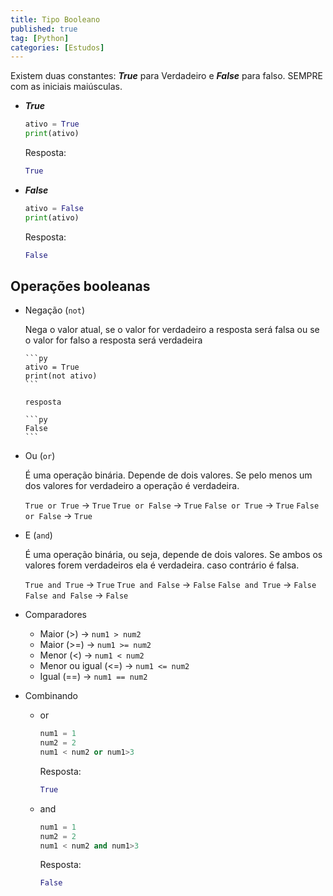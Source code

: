 ```yaml
---
title: Tipo Booleano
published: true
tag: [Python]
categories: [Estudos]
---
```


Existem duas constantes: ***True*** para Verdadeiro e ***False*** para falso. SEMPRE com as iniciais maiúsculas.

- ***True***

  ```py
  ativo = True
  print(ativo)
  ```

  Resposta:

  ```py
  True
  ```

- ***False***

  ```py
  ativo = False
  print(ativo)
  ```

  Resposta:

  ```py
  False
  ```

## Operações booleanas

- Negação (`not`)

  Nega o valor atual, se o valor for verdadeiro a resposta será falsa ou se o valor for falso a resposta será verdadeira

  ```
  ​```py
  ativo = True
  print(not ativo)
  ​```
  
  resposta
  
  ​```py
  False
  ​``` 
  ```

- Ou (`or`)

  É uma operação binária. Depende de dois valores. Se pelo menos um dos valores for verdadeiro a operação é verdadeira.

  `True or True` -> `True`
  `True or False` -> `True`
  `False or True` -> `True`
  `False or False` -> `True`

- E (`and`)

  É uma operação binária, ou seja, depende de dois valores. Se ambos os valores forem verdadeiros ela é verdadeira. caso contrário é falsa.

  `True and True` -> `True`
  `True and False` -> `False`
  `False and True` -> `False`
  `False and False` -> `False`

- Comparadores 

  - Maior (>) -> `num1 > num2`
  - Maior (>=) -> `num1 >= num2`
  - Menor (<) -> `num1 < num2`
  - Menor ou igual (<=) -> `num1 <= num2`
  - Igual (==) -> `num1 == num2`

- Combinando
  - or

    ```python
    num1 = 1
    num2 = 2
    num1 < num2 or num1>3
    ```
    Resposta:

    ```python
    True
    ```

  - and

    ```py
    num1 = 1
    num2 = 2
    num1 < num2 and num1>3
    ```

    Resposta:

    ```py
    False
    ```

  

